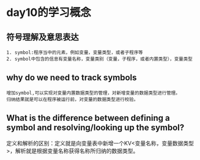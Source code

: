 # day10的学习概念
## 符号理解及意思表达
    1. symbol:程序当中的元素，例如变量，变量类型，或者子程序等
    2. symbol中包含的信息有变量名称，变量类别（变量，子程序，或者内置类型），变量类型
## why do we need to track symbols
    增加symbol,可以实现对变量内置数据类型的管理，对新增变量的数据类型进行管理。
    归纳结果就是可以在程序被运行前，对变量的数据类型进行校验。
## What is the difference between defining a symbol and resolving/looking up the symbol?
   定义和解析的区别：定义就是向变量表中新增一个KV<变量名称，变量数据类型>，解析就是根据变量名称获得名称所归纳的数据类型。